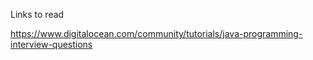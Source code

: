 Links to read

https://www.digitalocean.com/community/tutorials/java-programming-interview-questions

